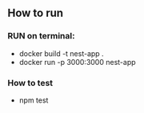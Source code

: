 ## How to run

### RUN on terminal:

- docker build -t nest-app .
- docker run -p 3000:3000 nest-app

### How to test

- npm test

